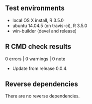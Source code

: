 ## Test environments
* local OS X install, R 3.5.0
* ubuntu 14.04.5 (on travis-ci), R 3.5.0
* win-builder (devel and release)

## R CMD check results

0 errors | 0 warnings | 0 note

* Update from release 0.0.4.

## Reverse dependencies

There are no reverse dependencies.
